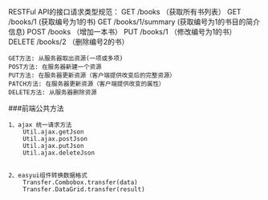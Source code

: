 

RESTFul API的接口请求类型规范：
  GET  /books （获取所有书列表）
  GET  /books/1 (获取编号为1的书)
  GET  /books/1/summary (获取编号为1的书目的简介信息)
  POST  /books （增加一本书）
  PUT  /books/1 （修改编号为1的书）
  DELETE  /books/2 （删除编号2的书）

    GET方法: 从服务器取出资源(一项或多项)
    POST方法: 在服务器新建一个资源
    PUT方法: 在服务器更新资源（客户端提供改变后的完整资源）
    PATCH方法: 在服务器更新资源（客户端提供改变的属性）
    DELETE方法: 从服务器删除资源



###前端公共方法
    
    1、ajax 统一请求方法
        Util.ajax.getJson
        Util.ajax.postJson
        Util.ajax.putJson
        Util.ajax.deleteJson
    
    
    2、easyui组件转换数据格式
        Transfer.Combobox.transfer(data)
        Transfer.DataGrid.transfer(result)
        